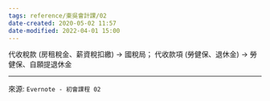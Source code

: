 ```yaml
---
tags: reference/東吳會計課/02 
date-created: 2020-05-02 11:57
date-modified: 2022-04-01 15:00
---
```


代收稅款 (房租稅金、薪資稅扣繳) → 國稅局；
代收款項 (勞健保、退休金) → 勞健保、自願提退休金

---
來源: `Evernote - 初會課程 02`